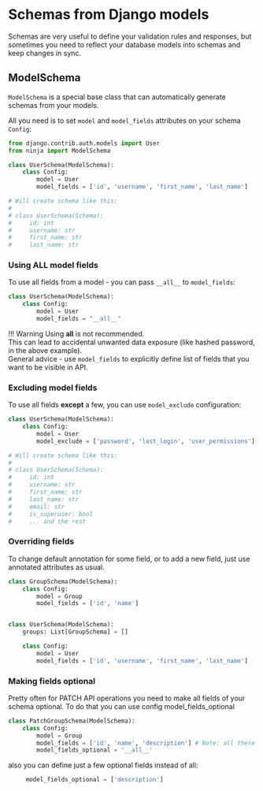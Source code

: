 # Schemas from Django models


Schemas are very useful to define your validation rules and responses, but sometimes you need to reflect your database models into schemas and keep changes in sync.

## ModelSchema 

`ModelSchema` is a special base class that can automatically generate schemas from your models.

All you need is to set `model` and `model_fields` attributes on your schema `Config`:


```python hl_lines="2 5 6 7"
from django.contrib.auth.models import User
from ninja import ModelSchema

class UserSchema(ModelSchema):
    class Config:
        model = User
        model_fields = ['id', 'username', 'first_name', 'last_name']

# Will create schema like this:
# 
# class UserSchema(Schema):
#     id: int
#     username: str
#     first_name: str
#     last_name: str
```

### Using ALL model fields

To use all fields from a model - you can pass `__all__` to `model_fields`:

```python hl_lines="4"
class UserSchema(ModelSchema):
    class Config:
        model = User
        model_fields = "__all__"
```
!!! Warning
    Using __all__ is not recommended.
    <br>
    This can lead to accidental unwanted data exposure (like hashed password, in the above example).
    <br>
    General advice - use `model_fields` to explicitly define list of fields that you want to be visible in API.

### Excluding model fields

To use all fields **except** a few, you can use `model_exclude` configuration:

```python hl_lines="4"
class UserSchema(ModelSchema):
    class Config:
        model = User
        model_exclude = ['password', 'last_login', 'user_permissions']

# Will create schema like this:
# 
# class UserSchema(Schema):
#     id: int
#     username: str
#     first_name: str
#     last_name: str
#     email: str
#     is_superuser: bool
#     ... and the rest

```

### Overriding fields

To change default annotation for some field, or to add a new field, just use annotated attributes as usual. 

```python hl_lines="1 2 3 4 8"
class GroupSchema(ModelSchema):
    class Config:
        model = Group
        model_fields = ['id', 'name']


class UserSchema(ModelSchema):
    groups: List[GroupSchema] = []

    class Config:
        model = User
        model_fields = ['id', 'username', 'first_name', 'last_name']

```


### Making fields optional

Pretty often for PATCH API operations you need to make all fields of your schema optional. To do that you can use config model_fields_optional

```python hl_lines="5"
class PatchGroupSchema(ModelSchema):
    class Config:
        model = Group
        model_fields = ['id', 'name', 'description'] # Note: all these fields are required on model level
        model_fields_optional = '__all__'
```

also you can define just a few optional fields instead of all:

```python
     model_fields_optional = ['description']
```
